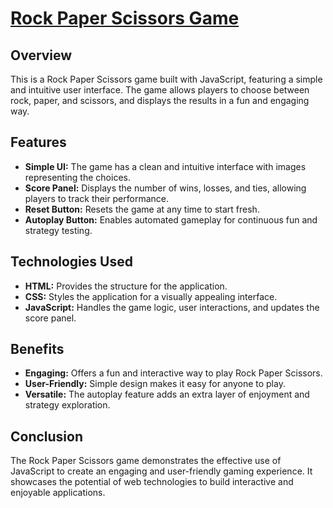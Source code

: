 # [Rock Paper Scissors Game](https://mostpalon3.github.io/RockPaperScissorsGame-Project/)

## Overview
This is a Rock Paper Scissors game built with JavaScript, featuring a simple and intuitive user interface. The game allows players to choose between rock, paper, and scissors, and displays the results in a fun and engaging way.

## Features
- **Simple UI:** The game has a clean and intuitive interface with images representing the choices.
- **Score Panel:** Displays the number of wins, losses, and ties, allowing players to track their performance.
- **Reset Button:** Resets the game at any time to start fresh.
- **Autoplay Button:** Enables automated gameplay for continuous fun and strategy testing.

## Technologies Used
- **HTML:** Provides the structure for the application.
- **CSS:** Styles the application for a visually appealing interface.
- **JavaScript:** Handles the game logic, user interactions, and updates the score panel.

## Benefits
- **Engaging:** Offers a fun and interactive way to play Rock Paper Scissors.
- **User-Friendly:** Simple design makes it easy for anyone to play.
- **Versatile:** The autoplay feature adds an extra layer of enjoyment and strategy exploration.

## Conclusion
The Rock Paper Scissors game demonstrates the effective use of JavaScript to create an engaging and user-friendly gaming experience. It showcases the potential of web technologies to build interactive and enjoyable applications.
